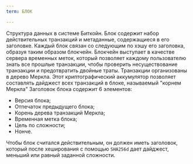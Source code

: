 ```yaml
---
term: БЛОК

---
```

Структура данных в системе Биткойн. Блок содержит набор действительных транзакций и метаданные, содержащиеся в его заголовке. Каждый блок связан со следующим по хэшу его заголовка, образуя таким образом блокчейн. Блокчейн выступает в качестве сервера временных меток, который позволяет каждому пользователю знать все прошлые транзакции, чтобы проверить несуществование транзакции и предотвратить двойные траты. Транзакции организованы в дерево Меркла. Этот криптографический аккумулятор позволяет составлять дайджест всех транзакций в блоке, называемый "корнем Меркла" Заголовок блока содержит 6 элементов:


- Версия блока;
- Отпечаток предыдущего блока;
- Корень дерева транзакций Меркла;
- Временная метка блока;
- Цель по сложности;
- Нонче.

Чтобы блок считался действительным, он должен иметь заголовок, который после хеширования с помощью `SHA256d` дает дайджест, меньший или равный заданной сложности.
